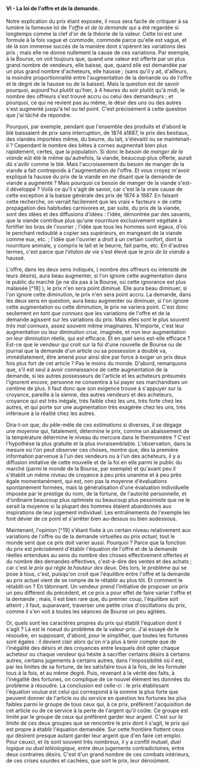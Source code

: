 #### VI - La loi de l'offre et de la demande.

Notre explication du prix étant exposée, il nous sera facile de critiquer à sa lumière la fameuse loi de _1'offre et de la demande_ qui a été regardée si longtemps comme la clef d'or de la théorie de la valeur. Cette loi est une formule à la fois vague et commode, commode parce qu'elle est vague, et de là son immense succès de la manière dont s'opèrent les variations des prix ; mais elle ne donne nullement la cause de ces variations. Par exemple, à la Bourse, on voit toujours que, quand une valeur est offerte par un plus grand nombre de vendeurs, elle baisse, que, quand elle est demandée par un plus grand nombre d'acheteurs, elle hausse ; (sans qu'il y ait, d'ailleurs, la moindre proportionnalité entre l'augmentation de la demande ou de l'offre et le degré de la hausse ou de la baisse). Mais la question est de savoir pourquoi, aujourd'hui plutôt qu'hier, à 4 heures du soir plutôt qu'à midi, le nombre des offreurs s'est trouvé accru ou celui des demandeurs ; et pourquoi, ce qui ne revient pas au même, le désir des uns ou des autres s'est augmenté jusqu'à tel ou tel point. C'est précisément à cette question que j'ai tâché de répondre.

Pourquoi, par exemple, pendant que l'ensemble des produits et d'abord le blé baissaient de prix sans interruption, de 1874 à1887, le prix des bestiaux, des viandes importées même, du beurre, du lait, s'élevaitil ou se maintenait-il ? Cependant le nombre des bêtes à cornes augmentait bien plus rapidement, certes, que la population. Si donc le _besoin de manger de la viande_ eût été le même qu'autrefois, la viande, beaucoup plus offerte, aurait dû s'avilir comme le blé. Mais l'accroissement du besoin de manger de la viande a fait contrepoids à l'augmentation de l'offre. Et vous croyez m'avoir expliqué la hausse du prix de la viande en me disant que la demande de viande a augmenté ? Mais pourquoi ce besoin de manger de la viande s'est-il développé ? Voilà ce qu'il s'agit de savoir, car c'est là la vraie cause de cette exception à la baisse générale des prix de 1874 à 1887\. En faisant cette recherche, on verrait facilement que les vrais « facteurs » de cette propagation des habitudes carnivores et, par suite, du prix de la viande, sont des idées et des diffusions d'idées : l'idée, démontrée par des savants, que la viande contribue plus qu'une nourriture exclusivement végétale à fortifier les bras de l'ouvrier ; l'idée que tous les hommes sont égaux, d'où le penchant redoublé a copier ses supérieurs, en mangeant de la viande comme eux, etc. ; l'idée que l'ouvrier a _droit_ à un certain confort, dont la nourriture animale, y compris le lait et le beurre, fait partie, etc. En d'autres termes, c'est parce que _l'étalon de vie_ s'est élevé que le _prix de la viande_ a haussé.

L'offre, dans les deux sens indiqués, ( nombre des offreurs ou intensité de leurs désirs), aura beau augmenter, si l'on ignore cette augmentation dans le public du marché (je ne dis pas à la Bourse, où cette ignorance est plus malaisée [^18] ), le prix n'en sera point diminué. Elle aura beau diminuer, si l'on ignore cette diminution, le prix n'en sera point accru. La demande, dans les deux sens en question, aura beau augmenter ou diminuer, si l'on ignore cette augmentation ou cette diminution, le prix ne variera point. C'est donc seulement _en tant que connues_ que les variations de l'offre et de la demande agissent sur les variations du prix. Mais elles sont le plus souvent _très mal connues,_ assez souvent même imaginaires. N'importe, c'est leur augmentation ou leur diminution _crue,_ imaginée, et non leur augmentation on leur diminution réelle, qui est efficace. Et en quel sens est-elle efficace ? Est-ce que le vendeur qui croit sur la foi d'une nouvelle de Bourse ou de journal que la demande d'un article ou sa possession a doublé va, immédiatement, être amené pour ainsi dire par force à exiger un prix deux fois plus fort de cet article ? Pas le moins du monde. D'abord, remarquons que, s'il est seul à avoir connaissance de cette augmentation de la demande, si les autres possesseurs de l'article et les acheteurs présumés l'ignorent _encore,_ personne ne consentira à lui payer ses marchandises un centime de plus. Il faut donc que son exigence trouve à s'appuyer sur la croyance, pareille à la sienne, des autres vendeurs et des acheteurs, croyance qui est très inégale, très faible chez les uns, très forte chez les autres, et qui porte sur une augmentation très exagérée chez les uns, très inférieure à la réalité chez les autres.

Dira-t-on que, du pêle-mêle de ces _estimations_ si diverses, il se dégage _une moyenne_ qui, fatalement, détermine le prix, comme un abaissement de la température détermine le niveau du mercure dans le thermomètre ? C'est l'hypothèse la plus gratuite et la plus invraisemblable. L'observation, dans la mesure où l'on peut observer ces choses, montre que, dès la première information parvenue à l'un des vendeurs ou à l'un des acheteurs, il y a diffusion imitative de cette nouvelle et de la foi en elle parmi le public du marché (parmi le monde de la Bourse, par exemple) et qu'avant peu il s'établit un même niveau de croyance à peu près unanime et à peu près égale momentanément, qui est, non pas la moyenne d'évaluations spontanément formées, mais la généralisation d'une évaluation individuelle imposée par le prestige du nom, de la fortune, de l'autorité personnelle, et d'ordinaire beaucoup plus optimiste ou beaucoup plus pessimiste que ne le serait la moyenne si la plupart des hommes étaient abandonnés aux inspirations de leur jugement individuel. Les entraînements de l'exemple les font dévier de ce point et s'arrêter bien au-dessus ou bien audessous.

Maintenant, l'opinion [^19] s'étant fixée à un certain niveau relativement aux variations de l'offre ou de la demande virtuelles _au prix actuel,_ tout le monde sent que ce prix doit varier aussi. Pourquoi ? Parce que la fonction du prix est précisément d'établir l'équation de l'offre et de la demande réelles entendues au sens du nombre des choses effectivement offertes et du nombre des demandes effectives, c'est-à-dire des ventes et des achats ; car c'est _le prix qui règle la hauteur des deux._ Dès lors, le problème qui se pose à tous, c'est, puisqu'on croit que l'équilibre entre l'offre et la demande au prix actuel vient de se rompre de le rétablir au plus tôt. Et comment le rétablit-on ? En tâtonnant. Un vendeur prend l'initiative de proposer un prix un peu différent du précédent, et ce prix a pour effet de faire varier l'offre et la demande ; mais, il est bien rare que, du premier coup, l'équilibre soit atteint ; il faut, auparavant, traverser une petite crise d'oscillations du prix, comme il s'en voit à toutes les séances de Bourse un peu agitées.

Or, quels sont les caractères propres du prix qui établit l'équation dont il s'agit ? Là est le noeud du problème de la valeur-prix. J'ai essayé de le résoudre, en supposant, d'abord, pour le simplifier, que toutes les fortunes sont égales : il devient clair alors qu'on n'a plus à tenir compte que de l'inégalité des désirs et des croyances entre lesquels doit opter chaque acheteur ou chaque vendeur qui hésite à sacrifier certains désirs à certains autres, certains jugements à certains autres, dans l'impossibilité où il est, par les limites de sa fortune, de les satisfaire tous à la fois, de les formuler tous à la fois, et au même degré. Puis, revenant à la vérité des faits, à l'inégalité des fortunes, on complique de ce nouvel élément les données du problème à résoudre. La conclusion est celle-ci : le prix établissant l'équation voulue est celui qui correspond à la somme la plus forte que peuvent donner de l'article ou du service en question les fortunes les plus faibles parmi le groupe de tous ceux qui, à ce prix, préfèrent l'acquisition de cet article ou de ce service à la perte de l'argent qu'il coûte. Ce groupe est limité par le groupe de ceux qui préfèrent garder leur argent. C'est _sur la limite_ de ces deux groupes que se rencontre le prix dont il s'agit, le prix qui est propre à établir l'équation demandée. Sur cette frontière flottent ceux qui désirent presque autant garder leur argent que d'en faire cet emploi. Pour ceuxci, et ils sont souvent très nombreux, il y a conflit mutuel, _duel logique ou duel téléologique,_ entre deux jugements contradictoires, entre deux contraires désirs. C'est d'un grand nombre de ces combats intérieurs, de ces crises sourdes et cachées, que sort le prix, leur dénoûment.
